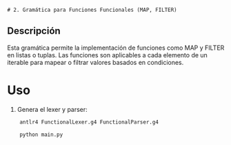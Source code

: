	# 2. Gramática para Funciones Funcionales (MAP, FILTER)

## Descripción

Esta gramática  permite la implementación de funciones como MAP y FILTER en listas o tuplas. Las funciones son aplicables a cada elemento de un iterable para mapear o filtrar valores basados en condiciones.

# Uso

1. Genera el lexer y parser:

```bash
	antlr4 FunctionalLexer.g4 FunctionalParser.g4
```

```bash
	python main.py
```